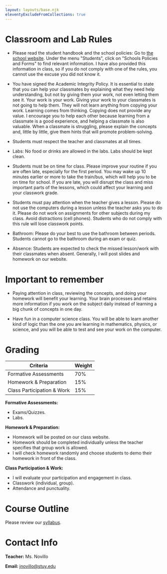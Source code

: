 ```yaml
---
layout: layouts/base.njk
eleventyExcludeFromCollections: true
---
```

# Classroom and Lab Rules
- Please read the student handbook and the school policies: Go to [the school website](https://www.stuy.edu/). Under the menu "Students", click on "Schools Policies and Forms" to find relevant information. I have also provided this information in class, so if you do not comply with one of the rules, you cannot use the excuse you did not know it.

- You have signed the Academic Integrity Policy. It is essential to state that you can help your classmates by explaining what they need help understanding, but not by giving them your work, not even letting them see it. Your work is your work. Giving your work to your classmates is not going to help them. They will not learn anything from copying your work. Learning comes from thinking. Copying does not provide any value. I encourage you to help each other because learning from a classmate is a good experience, and helping a classmate is also valuable. When a classmate is struggling, please explain the concepts and, little by little, give them hints that will promote problem-solving.

- Students must respect the teacher and classmates at all times.

- Labs: No food or drinks are allowed in the labs. Labs should be kept clean.

- Students must be on time for class. Please improve your routine if you are often late, especially for the first period. You may wake up 10 minutes earlier or more to take the train/bus, which will help you to be on time for school. If you are late, you will disrupt the class and miss important parts of the lessons, which could affect your learning and your classwork grade.

- Students must pay attention when the teacher gives a lesson. Please do not use the computers during a lesson unless the teacher asks you to do it. Please do not work on assignments for other subjects during my class. Avoid distractions (cell phones). Students who do not comply with this rule will lose classwork points.

- Bathroom: Please do your best to use the bathroom between periods. Students cannot go to the bathroom during an exam or quiz.

- Absence: Students are expected to check the missed lesson/work with their classmates when absent. Generally, I will post slides and homework on our website.

# Important to remember
- Paying attention in class, reviewing the concepts, and doing your homework will benefit your learning. Your brain processes and retains more information if you work on the subject daily instead of learning a big chunk of concepts in one day.
  
- Have fun in a computer science class. You will be able to learn another kind of logic than the one you are learning in mathematics, physics, or science, and you will be able to test and see your work on the computer.

# Grading
| Criteria                   | Weight |
| -------------------------- | ------ |
| Formative Assessments      | 70%    |
| Homework & Preparation     | 15%    |
| Class Participation & Work | 15%    |

**Formative Assessments:**
- Exams/Quizzes.
- Labs.

**Homework & Preparation:**
- Homework will be posted on our class website.
- Homework should be completed individually unless the teacher specifies that group work is allowed.
- I will check homework randomly and choose students to demo their homework in front of the class.

**Class Participation & Work:**
- I will evaluate your participation and engagement in class.
- Classwork (individual, group).
- Attendance and punctuality.

# Course Outline

Please review our [syllabus](https://github.com/novillo-cs/cs_foundations_material/blob/main/cs_foundations_syllabus.pdf).

# Contact Info

**Teacher:** Ms. Novillo

**Email:** jnovillo@stuy.edu
